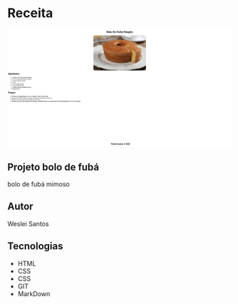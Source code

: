 # Receita

![](./preview.png)

## Projeto bolo de fubá
bolo de fubá mimoso

## Autor
Weslei Santos

## Tecnologias
* HTML
* CSS
* CSS
* GIT 
* MarkDown
